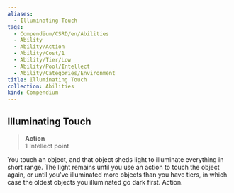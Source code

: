 ```yaml
---
aliases:
  - Illuminating Touch
tags:
  - Compendium/CSRD/en/Abilities
  - Ability
  - Ability/Action
  - Ability/Cost/1
  - Ability/Tier/Low
  - Ability/Pool/Intellect
  - Ability/Categories/Environment
title: Illuminating Touch
collection: Abilities
kind: Compendium
---
```

## Illuminating Touch  
>**Action**  
>1 Intellect point
  
You touch an object, and that object sheds light to illuminate everything in short range. The light remains until you use an action to touch the object again, or until you've illuminated more objects than you have tiers, in which case the oldest objects you illuminated go dark first. Action.